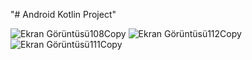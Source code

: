 "# Android Kotlin Project" 

![Ekran Görüntüsü108Copy](https://user-images.githubusercontent.com/37957489/88065164-ed885080-cb74-11ea-944e-c34c1356536a.png)
![Ekran Görüntüsü112Copy](https://user-images.githubusercontent.com/37957489/88065168-ef521400-cb74-11ea-82af-7aa9844e0299.png)
![Ekran Görüntüsü111Copy](https://user-images.githubusercontent.com/37957489/88065171-f11bd780-cb74-11ea-950f-db006bb30f2c.png)
